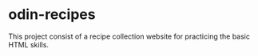 # odin-recipes

This project consist of a recipe collection website for practicing the basic HTML skills.